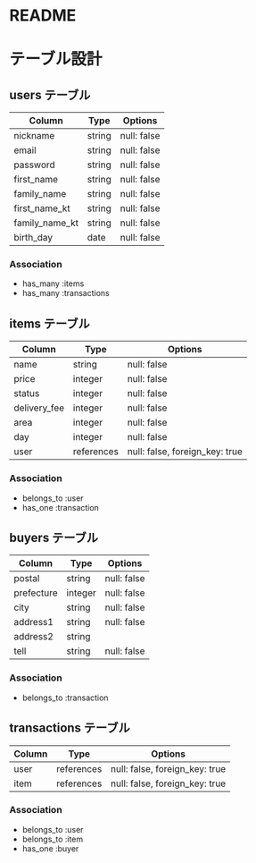 # README

# テーブル設計

## users テーブル

| Column         | Type   | Options     |
| -------------- | ------ | ----------- |
| nickname       | string | null: false |
| email          | string | null: false |
| password       | string | null: false |
| first_name     | string | null: false |
| family_name    | string | null: false |
| first_name_kt  | string | null: false |
| family_name_kt | string | null: false |
| birth_day      | date   | null: false |

### Association

- has_many :items
- has_many :transactions

## items テーブル

| Column       | Type     | Options                        |
| ------------ | -------- | ------------------------------ |
| name         | string   | null: false                    |
| price        | integer  | null: false                    |
| status       | integer  | null: false                    |
| delivery_fee | integer  | null: false                    |
| area         | integer  | null: false                    |
| day          | integer  | null: false                    |
| user         |references| null: false, foreign_key: true |

### Association

- belongs_to :user
- has_one :transaction

## buyers テーブル

| Column       | Type     | Options                        |
| ------------ | -------- | ------------------------------ |
| postal       | string   | null: false                    |
| prefecture   | integer  | null: false                    |
| city         | string   | null: false                    |
| address1     | string   | null: false                    |
| address2     | string   |                                |
| tell         | string   | null: false                    |

### Association

- belongs_to :transaction

## transactions テーブル

| Column       | Type     | Options                        |
| ------------ | -------- | ------------------------------ |
| user         |references| null: false, foreign_key: true |
| item         |references| null: false, foreign_key: true |

### Association
- belongs_to :user
- belongs_to :item
- has_one :buyer
